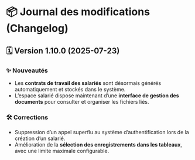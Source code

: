 # 📦 Journal des modifications (Changelog)
## 🗓️ Version 1.10.0 (2025-07-23)

### ✨ Nouveautés

- Les **contrats de travail des salariés** sont désormais générés automatiquement et stockés dans le système.
- L’espace salarié dispose maintenant d’une **interface de gestion des documents** pour consulter et organiser les fichiers liés.

### 🛠️ Corrections

- Suppression d’un appel superflu au système d’authentification lors de la création d’un salarié.
- Amélioration de la **sélection des enregistrements dans les tableaux**, avec une limite maximale configurable.
